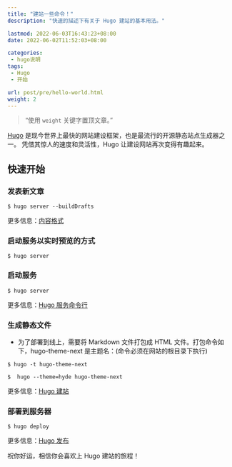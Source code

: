 ```yaml
---
title: "建站一些命令！"
description: "快速的描述下有关于 Hugo 建站的基本用法。"

lastmod: 2022-06-03T16:43:23+08:00
date: 2022-06-02T11:52:03+08:00

categories:
 - hugo说明
tags:
 - Hugo
 - 开始

url: post/pre/hello-world.html
weight: 2
---
```


> “使用 `weight` 关键字置顶文章。”

[Hugo](https://gohugo.io/) 是现今世界上最快的网站建设框架，也是最流行的开源静态站点生成器之一。 凭借其惊人的速度和灵活性，Hugo 让建设网站再次变得有趣起来。

<!--more-->

## 快速开始

### 发表新文章

```shell
$ hugo server --buildDrafts
```

更多信息：[内容格式](https://gohugo.io/content-management/formats/)

### 启动服务以实时预览的方式

```shell
$ hugo server
```

### 启动服务

```shell
$ hugo server
```

更多信息：[Hugo 服务命令行](https://gohugo.io/commands/hugo_server/)

### 生成静态文件
- 为了部署到线上，需要将 Markdown 文件打包成 HTML 文件。打包命令如下，hugo-theme-next 是主题名：(命令必须在网站的根目录下执行)

```shell
$ hugo -t hugo-theme-next
```
```shell
$  hugo --theme=hyde hugo-theme-next
```


更多信息：[Hugo 建站](https://gohugo.io/commands/hugo/)

### 部署到服务器

```language
$ hugo deploy
```

更多信息：[Hugo 发布](https://gohugo.io/commands/hugo_deploy/)

祝你好运，相信你会喜欢上 Hugo 建站的旅程！